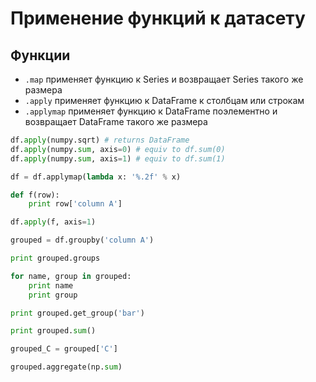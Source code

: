 # Применение функций к датасету


## Функции

* `.map` применяет функцию к Series и возвращает Series такого же размера
* `.apply` применяет функцию к DataFrame к столбцам или строкам
* `.applymap` применяет функцию к DataFrame поэлементно и возвращает DataFrame такого же размера

```python
df.apply(numpy.sqrt) # returns DataFrame
df.apply(numpy.sum, axis=0) # equiv to df.sum(0)
df.apply(numpy.sum, axis=1) # equiv to df.sum(1)

df = df.applymap(lambda x: '%.2f' % x)

def f(row):
    print row['column A']

df.apply(f, axis=1)
```


```python
grouped = df.groupby('column A')

print grouped.groups

for name, group in grouped:
    print name
    print group

print grouped.get_group('bar')

print grouped.sum()

grouped_C = grouped['C']

grouped.aggregate(np.sum)

```
